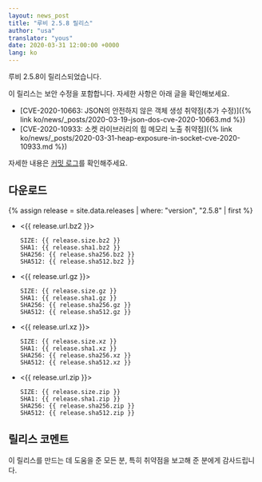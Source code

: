 ```yaml
---
layout: news_post
title: "루비 2.5.8 릴리스"
author: "usa"
translator: "yous"
date: 2020-03-31 12:00:00 +0000
lang: ko
---
```


루비 2.5.8이 릴리스되었습니다.

이 릴리스는 보안 수정을 포함합니다.
자세한 사항은 아래 글을 확인해보세요.

* [CVE-2020-10663: JSON의 안전하지 않은 객체 생성 취약점(추가 수정)]({% link ko/news/_posts/2020-03-19-json-dos-cve-2020-10663.md %})
* [CVE-2020-10933: 소켓 라이브러리의 힙 메모리 노출 취약점]({% link ko/news/_posts/2020-03-31-heap-exposure-in-socket-cve-2020-10933.md %})

자세한 내용은 [커밋 로그](https://github.com/ruby/ruby/compare/v2_5_7...v2_5_8)를 확인해주세요.

## 다운로드

{% assign release = site.data.releases | where: "version", "2.5.8" | first %}

* <{{ release.url.bz2 }}>

      SIZE: {{ release.size.bz2 }}
      SHA1: {{ release.sha1.bz2 }}
      SHA256: {{ release.sha256.bz2 }}
      SHA512: {{ release.sha512.bz2 }}

* <{{ release.url.gz }}>

      SIZE: {{ release.size.gz }}
      SHA1: {{ release.sha1.gz }}
      SHA256: {{ release.sha256.gz }}
      SHA512: {{ release.sha512.gz }}

* <{{ release.url.xz }}>

      SIZE: {{ release.size.xz }}
      SHA1: {{ release.sha1.xz }}
      SHA256: {{ release.sha256.xz }}
      SHA512: {{ release.sha512.xz }}

* <{{ release.url.zip }}>

      SIZE: {{ release.size.zip }}
      SHA1: {{ release.sha1.zip }}
      SHA256: {{ release.sha256.zip }}
      SHA512: {{ release.sha512.zip }}

## 릴리스 코멘트

이 릴리스를 만드는 데 도움을 준 모든 분, 특히 취약점을 보고해 준 분에게 감사드립니다.
